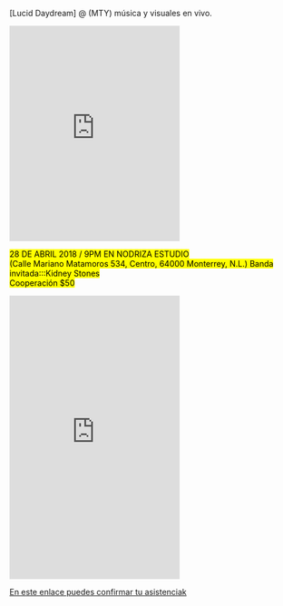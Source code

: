 <script type="text/javascript" src="//s7.addthis.com/js/300/addthis_widget.js#pubid=ra-5ae0124d0ca2f50c"></script>

[Lucid Daydream] @ (MTY)
música y visuales en vivo.

 
<iframe src="https://open.spotify.com/embed/album/7vTqh5vR6kgd2N4YfohT3o" width="300" height="380" frameborder="0" allowtransparency="true"></iframe>

 <mark>28 DE ABRIL 2018 / 9PM EN NODRIZA ESTUDIO<br>
 (Calle Mariano Matamoros 534, Centro, 64000 Monterrey, N.L.) Banda invitada:::Kidney Stones</mark><br>
  <mark>Cooperación $50</mark>

 
 <iframe width="300" height="500" id="gmap_canvas" src="https://maps.google.com/maps?q=nodriza estudio&t=&z=13&ie=UTF8&iwloc=&output=embed" frameborder="0" scrolling="no" marginheight="0" marginwidth="0"></iframe>
<style>.mapouter{overflow:hidden;height:500px;width:300px;}.gmap_canvas {background:none!important;height:500px;width:300px;}</style>

<a href="https://www.facebook.com/events/605209719820646/">En este enlace puedes confirmar tu asistenciak</a>

<div class="addthis_inline_follow_toolbox"></div>
